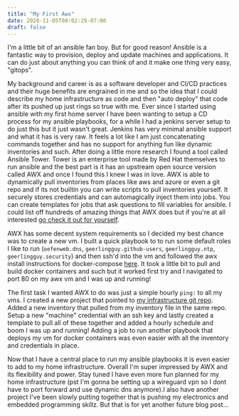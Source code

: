 ```yaml
---
title: "My First Awx"
date: 2020-11-05T08:02:29-07:00
draft: false
---
```

I'm a little bit of an ansible fan boy. But for good reason! Ansible is a
fantastic way to provision, deploy and update machines and applications. It can
do just about anything you can think of and it make one thing very easy,
"gitops".

My background and career is as a software developer and CI/CD practices and
their huge benefits are engrained in me and so the idea that I could describe my
home infrastructure as code and then "auto deploy" that code after its pushed up
just rings so true with me. Ever since I started using ansible with my first
home server I have been wanting to setup a CD process for my ansible playbooks,
for a while I had a jenkins server setup to do just this but it just wasn't
great. Jenkins has very minimal ansible support and what it has is very raw.
It feels a lot like I am just concatenating commands together and has no support
for anything fun like dynamic inventories and such. After doing a little more
research I found a tool called Ansible Tower. Tower is an enterprise tool made
by Red Hat themselves to run ansible and the best part is it has an upstream
open source version called AWX and once I found this I knew I was in love. AWX
is able to dynamically pull inventories from places like aws and azure or even a
git repo and if its not builtin you can write scripts to pull inventories
yourself. It securely stores credentials and can automagically inject them into
jobs. You can create templates for jobs that ask questions to fill variables for
ansible. I could list off hundreds of amazing things that AWX does but if you're
at all interested [go check it out for yourself](https://www.ansible.com/products/tower).

AWX has some decent system requirements so I decided my best chance was to
create a new vm. I built a quick playbook to to run some default roles I like to
run (`oefenweb.dns`, `geerlingguy.github-users`, `geerlingguy.ntp`,
`geerlingguy.security`) and then ssh'd into the vm and followed the awx install
instructions for docker-compose [here](https://github.com/ansible/awx/blob/devel/INSTALL.md).
It took a little bit to pull and build docker containers and such but it worked
first try and I navigated to port 80 on my awx vm and I was up and running!

The first task I wanted AWX to do was just a simple hourly `ping:` to all my
vms. I created a new project that pointed to
[my infrastructure git repo](https://github.com/kevindurb/infra). Added a new
inventory that pulled from my inventory file in the same repo. Setup a new
"machine" credential with an ssh key and lastly created a template to pull all
of these together and added a hourly schedule and boom I was up and running!
Adding a job to run another playbook that deploys my vm for docker containers
was even easier with all the inventory and credentials in place.

Now that I have a central place to run my ansible playbooks it is even easier to
add to my home infrastructure. Overall I'm super impressed by AWX and its
flexibility and power. Stay tuned I have even more fun planned for my home
infrastructure (pst I'm gonna be setting up a wireguard vpn so I dont have to
port forward and use dynamic dns anymore).I also have another project I've been
slowly putting together that is pushing my electronics and embedded programming
skillz. But that is for yet another future blog post...
